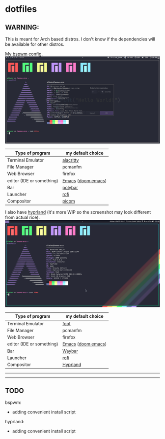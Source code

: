 # dotfiles
## WARNING:
This is meant for Arch based distros. I don't know if the dependencies will be available for other distros.

My [bspwm](https://github.com/baskerville/bspwm) config.
![screenshot](screenshot-bspwm.png)

Type of program | my default choice
------- | --------
Terminal Emulator | [alacritty](https://github.com/alacritty/alacritty)
File Manager | pcmanfm
Web Browser | firefox
editor (IDE or something) | [Emacs](https://www.gnu.org/software/emacs/) ([doom emacs](https://github.com/doomemacs/doomemacs))
Bar | [polybar](https://github.com/polybar/polybar)
Launcher | [rofi](https://github.com/davatorium/rofi)
Compositor | [picom](https://github.com/yshui/picom)

I also have [hyprland](https://github.com//hyprwm/hyprland) (it's more WIP so the screenshot may look different from actual rice).
![screenshot](screenshot-hypr.png)

Type of program | my default choice
------- | --------
Terminal Emulator | [foot](https://codeberg.org/dnkl/foot)
File Manager | pcmanfm
Web Browser | firefox
editor (IDE or something) | [Emacs](https://www.gnu.org/software/emacs/) ([doom emacs](https://github.com/doomemacs/doomemacs))
Bar | [Waybar](https://github.com/Alexays/Waybar)
Launcher | [rofi](https://github.com/davatorium/rofi)
Compositor | [Hyprland](https://github.com/hyprwm/Hyprland)



---
---

## TODO
bspwm:
- adding convenient install script

hyprland:
- adding convenient install script
